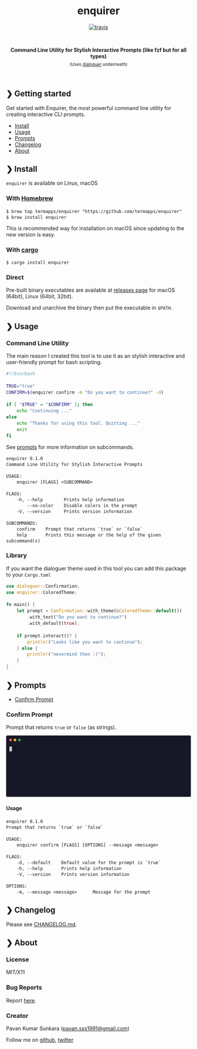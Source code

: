 <h1 align="center">enquirer</h1>

<p align="center">
	<a href="https://travis-ci.org/termapps/enquirer">
		<img src="https://img.shields.io/travis/termapps/enquirer.svg" alt="travis">
	</a>
</p>

<br>

<p align="center">
	<b>Command Line Utility for Stylish Interactive Prompts (like fzf but for all types)</b>
	<br>
	<sub>(Uses <a href="https://github.com/mitsuhiko/dialoguer">dialoguer</a> underneath)</sub>
</p>

<br>

## ❯ Getting started

Get started with Enquirer, the most powerful command line utility for creating interactive CLI prompts.

* [Install](#-install)
* [Usage](#-usage)
* [Prompts](#-prompts)
* [Changelog](#-changelog)
* [About](#-about)

## ❯ Install

`enquirer` is available on Linux, macOS

### With [Homebrew](https://brew.sh/)

```
$ brew tap termapps/enquirer "https://github.com/termapps/enquirer"
$ brew install enquirer
```

This is recommended way for installation on macOS since updating to the new version is easy.

### With [cargo](https://crates.io/)

```
$ cargo install enquirer
```

### Direct

Pre-built binary executables are available at [releases page](https://github.com/termapps/enquirer/releases) for macOS (64bit), Linux (64bit, 32bit).

Download and unarchive the binary then put the executable in `$PATH`.

## ❯ Usage

### Command Line Utility

The main reason I created this tool is to use it as an stylish interactive and user-friendly prompt for bash scripting.

```bash
#!/bin/bash

TRUE="true"
CONFIRM=$(enquirer confirm -m "Do you want to continue?" -d)

if [ "$TRUE" = "$CONFIRM" ]; then
    echo "Continuing ..."
else
    echo "Thanks for using this tool. Quitting ..."
    exit
fi
```

See [prompts](#-prompts) for more information on subcommands.

```
enquirer 0.1.0
Command Line Utility for Stylish Interactive Prompts

USAGE:
    enquirer [FLAGS] <SUBCOMMAND>

FLAGS:
    -h, --help        Prints help information
        --no-color    Disable colors in the prompt
    -V, --version     Prints version information

SUBCOMMANDS:
    confirm    Prompt that returns `true` or `false`
    help       Prints this message or the help of the given subcommand(s)
```

### Library

If you want the dialoguer theme used in this tool you can add this package to your `Cargo.toml`

```rust
use dialoguer::Confirmation;
use enquirer::ColoredTheme;

fn main() {
    let prompt = Confirmation::with_theme(&ColoredTheme::default())
        .with_text("Do you want to continue?")
        .with_default(true);

    if prompt.interact()? {
        println!("Looks like you want to continue");
    } else {
        println!("nevermind then :(");
    }
}
```

## ❯ Prompts

* [Confirm Prompt](#confirm-prompt)

### Confirm Prompt

Prompt that returns `true` or `false` (as strings).

<p align="center">
	<img src="media/confirm.svg" alt="Enquirer Confirm Prompt" width="750">
</p>

#### Usage

```
enquirer 0.1.0
Prompt that returns `true` or `false`

USAGE:
    enquirer confirm [FLAGS] [OPTIONS] --message <message>

FLAGS:
    -d, --default    Default value for the prompt is `true`
    -h, --help       Prints help information
    -V, --version    Prints version information

OPTIONS:
    -m, --message <message>      Message for the prompt
```

## ❯ Changelog

Please see [CHANGELOG.md](CHANGELOG.md).

## ❯ About

### License
MIT/X11

### Bug Reports
Report [here](http://github.com/termapps/enquirer/issues).

### Creator
Pavan Kumar Sunkara (pavan.sss1991@gmail.com)

Follow me on [github](https://github.com/users/follow?target=pksunkara), [twitter](http://twitter.com/pksunkara)
